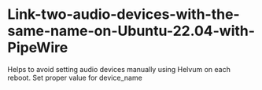 # Link-two-audio-devices-with-the-same-name-on-Ubuntu-22.04-with-PipeWire
Helps to avoid setting audio devices manually using Helvum on each reboot. Set proper value for device_name
